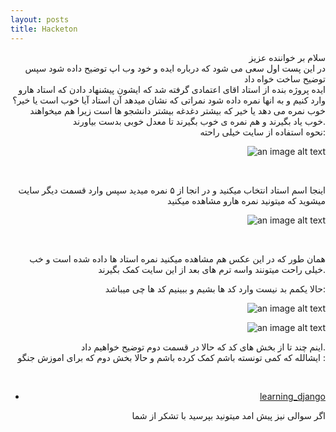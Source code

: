 ```yaml
---
layout: posts
title: Hacketon
---
```

<div style="text-align: right">
سلام بر خواننده عزیز<br>
در این پست اول سعی می شود که درباره ایده و خود وب اپ توضیح داده شود سپس توضیح ساخت خواه داد<br>
ایده پروژه بنده از استاد اقای اعتمادی گرفته شد که ایشون پیشنهاد دادن که استاد هارو وارد کنیم و به انها نمره داده شود
نمراتی که نشان میدهد آن استاد آیا خوب است یا خیر؟
خوب نمره می دهد یا خیر که بیشتر دغدغه بیشتر دانشجو ها است 
زیرا هم میخواهند خوب یاد بگیرند و هم نمره ی خوب بگیرند تا معدل خوبی بدست بیاورند.
<br>
نحوه استفاده از سایت خیلی راحته:

![an image alt text]({{amirsmvt.github.io}}/assets/images/8.jpg "votes")

<br>

اینجا اسم استاد انتخاب میکنید و در انجا از ۵ نمره میدید سپس وارد قسمت دیگر سایت میشوید که میتونید نمره هارو مشاهده میکنید
<br>

![an image alt text]({{amirsmvt.github.io}}/assets/images/9.jpg "results")

<br>

همان طور که در این عکس هم مشاهده میکنید نمره استاد ها داده شده است و خب خیلی راحت میتونند واسه ترم های بعد از این سایت کمک بگیرند.

حالا یکمم بد نیست وارد کد ها بشیم و ببینیم کد ها چی میباشد:

![an image alt text]({{amirsmvt.github.io}}/assets/images/10.jpg "codes")

![an image alt text]({{amirsmvt.github.io}}/assets/images/11.jpg "codes")


اینم چند تا از بخش های کد که حالا در قسمت دوم توضیح خواهیم داد.
<br>
ایشالله که کمی تونسته باشم کمک کرده باشم و حالا بخش دوم که  برای اموزش جنگو :

<br>

* [learning_django](/amirsmvt.github.io/assets/learn.pdf)

اگر سوالی نیز پیش امد میتونید بپرسید با تشکر از شما
